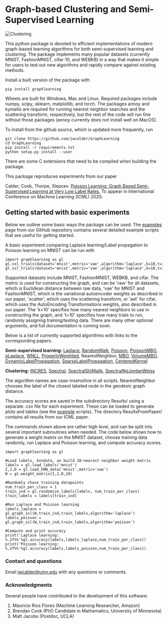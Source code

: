 # Graph-based Clustering and Semi-Supervised Learning

![Clustering](https://github.com/jwcalder/GraphLearning/raw/master/images/clustering.png)

This python package is devoted to efficient implementations of modern graph-based learning algorithms for both semi-supervised learning and clustering. The package implements many popular datasets (currently MNIST, FashionMNIST, cifar-10, and WEBKB) in a way that makes it simple for users to test out new algorithms and rapidly compare against existing methods.

Install a built version of the package with

```
pip install graphlearning
```

Wheels are built for Windows, Mac and Linux. Required packages include numpy, scipy, sklearn, matplotlib, and torch. The packages annoy and kymatio are required for running nearest neighbor searches and the scattering transform, respectively, but the rest of the code will run fine without those packages (annoy currently does not install well on MacOS).

To install from the github source, which is updated more frequently, run

```
git clone https://github.com/jwcalder/GraphLearning
cd GraphLearning
pip install -r requirements.txt
python setup.py install --user
```

There are some C extensions that need to be compiled when building the package. 

This package reproduces experiments from our paper

Calder, Cook, Thorpe, Slepcev. [Poisson Learning: Graph Based Semi-Supervised Learning at Very Low Label Rates.](https://arxiv.org/abs/2006.11184) To appear in International Conference on Machine Learning (ICML) 2020. 

## Getting started with basic experiments
Below we outline some basic ways the package can be used. The [examples](https://github.com/jwcalder/GraphLearning/tree/master/examples) page from our GitHub repository contains several detailed example scripts that are useful for getting started.

A basic experiment comparing Laplace learning/Label propagation to Poisson learning on MNIST can be run with

```
import graphlearning as gl
gl.ssl_trials(dataset='mnist',metric='vae',algorithm='laplace',k=10,t=10)
gl.ssl_trials(dataset='mnist',metric='vae',algorithm='laplace',k=10,t=10)
```

Supported datasets include MNIST, FashionMNIST, WEBKB, and cifar. The metric is used for constructing the graph, and can be 'raw' for all datasets, which is Euclidean distance between raw data, 'vae' for MNIST and FashionMNIST, which is the variational autoencoder weights as described in our paper, 'scatter', which uses the scattering transform, or 'aet' for cifar, which uses the AutoEncoding Transformations weights, also described in our paper. The 'k=10' specifies how many nearest neighbors to use in constructing the graph, and 't=10' specifies how many trials to run, randomly assigning training/testing data. There are many other optional arguments, and full documentation is coming soon.

Below is a list of currently supported algorithms with links to the corresponding papers.

**Semi-supervised learning:** [Laplace](https://www.aaai.org/Papers/ICML/2003/ICML03-118.pdf), [RandomWalk](https://link.springer.com/chapter/10.1007/978-3-540-28649-3_29), [Poisson](https://arxiv.org/abs/2006.11184), [PoissonMBO](https://arxiv.org/abs/2006.11184), [pLaplace](https://arxiv.org/abs/1901.05031), [WNLL](https://link.springer.com/article/10.1007/s10915-017-0421-z), [ProperlyWeighted](https://arxiv.org/abs/1810.04351), NearestNeighbor, [MBO](https://ieeexplore.ieee.org/abstract/document/6714564), [VolumeMBO](https://link.springer.com/chapter/10.1007/978-3-319-58771-4_27), [DynamicLabelPropagation](https://www.sciencedirect.com/science/article/abs/pii/S0031320315003738), [SparseLabelPropagation](https://arxiv.org/abs/1612.01414), [CenteredKernel](https://romaincouillet.hebfree.org/docs/conf/SSL_ICML18.pdf)


**Clustering:** [INCRES](https://link.springer.com/chapter/10.1007/978-3-319-91274-5_9), [Spectral](https://link.springer.com/article/10.1007/s11222-007-9033-z), [SpectralShiMalik](https://ieeexplore.ieee.org/abstract/document/868688), [SpectralNgJordanWeiss](http://papers.nips.cc/paper/2092-on-spectral-clustering-analysis-and-an-algorithm.pdf)

The algorithm names are case-insensitive in all scripts. NearestNeighbor chooses the label of the closest labeled node in the geodesic graph distance.

The accuracy scores are saved in the subdirectory Results/ using a separate .csv file for each experiment. These can be loaded to generate plots and tables (see the [example](https://github.com/jwcalder/GraphLearning/tree/master/examples) scripts). The directory ResultsFromPaper/ contains all results from our ICML paper.

The commands shown above are rather high level, and can be split into several important subroutines when needed. The code below shows how to generate a weight matrix on the MNIST dataset, choose training data randomly, run Laplace and Poisson learning, and compute accuracy scores.

```
import graphlearning as gl

#Load labels, knndata, an build 10-nearest neighbor weight matrix
labels = gl.load_labels('mnist')
I,J,D = gl.load_kNN_data('mnist',metric='vae')
W = gl.weight_matrix(I,J,D,10)

#Randomly chose training datapoints
num_train_per_class = 1 
train_ind = gl.randomize_labels(labels, num_train_per_class)
train_labels = labels[train_ind]

#Run Laplace and Poisson learning
labels_laplace = gl.graph_ssl(W,train_ind,train_labels,algorithm='laplace')
labels_poisson = gl.graph_ssl(W,train_ind,train_labels,algorithm='poisson')

#Compute and print accuracy
print('Laplace learning: %.2f%%'%gl.accuracy(labels,labels_laplace,num_train_per_class))
print('Poisson learning: %.2f%%'%gl.accuracy(labels,labels_poisson,num_train_per_class))
```


### Contact and questions


Email <jwcalder@umn.edu> with any questions or comments.

### Acknowledgments

Several people have contributed to the development of this software:

1. Mauricio Rios Flores (Machine Learning Researcher, Amazon)
2. Brendan Cook (PhD Candidate in Mathematics, University of Minnesota)
3. Matt Jacobs (Postdoc, UCLA)
